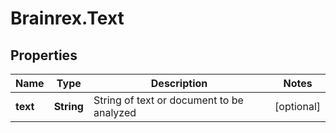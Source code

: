 # Brainrex.Text

## Properties
Name | Type | Description | Notes
------------ | ------------- | ------------- | -------------
**text** | **String** | String of text or document to be analyzed | [optional] 


